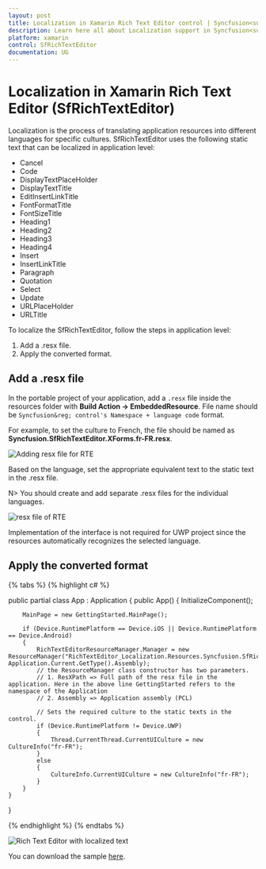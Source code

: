 ```yaml
---
layout: post
title: Localization in Xamarin Rich Text Editor control | Syncfusion<sup>&reg;</sup>;
description: Learn here all about Localization support in Syncfusion<sup>&reg;</sup>; Xamarin Rich Text Editor (SfRichTextEditor) control and more.
platform: xamarin
control: SfRichTextEditor
documentation: UG
---
```


# Localization in Xamarin Rich Text Editor (SfRichTextEditor)

Localization is the process of translating application resources into different languages for specific cultures. SfRichTextEditor uses the following static text that can be localized in application level:

* Cancel
* Code
* DisplayTextPlaceHolder
* DisplayTextTitle
* EditInsertLinkTitle
* FontFormatTitle
* FontSizeTitle
* Heading1
* Heading2
* Heading3
* Heading4
* Insert
* InsertLinkTitle
* Paragraph
* Quotation
* Select
* Update
* URLPlaceHolder
* URLTitle

To localize the SfRichTextEditor, follow the steps in application level:

1. Add a .resx file.
2. Apply the converted format.

## Add a .resx file

In the portable project of your application, add a `.resx` file inside the resources folder with **Build Action -> EmbeddedResource**. File name should be `Syncfusion&reg; control's Namespace + language code` format.

For example, to set the culture to French, the file should be named as **Syncfusion.SfRichTextEditor.XForms.fr-FR.resx**.

![Adding resx file for RTE](SfRichTextEditor_Images/AddRichTextResxFile.png)

Based on the language, set the appropriate equivalent text to the static text in the .resx file.

N> You should create and add separate .resx files for the individual languages.

![resx file of RTE](SfRichTextEditor_Images/RTEEquivalentText.png)

Implementation of the interface is not required for UWP project since the resources automatically recognizes the selected language.

## Apply the converted format 

{% tabs %}
{% highlight c# %}

public partial class App : Application
{
    public App()
    {
        InitializeComponent();

        MainPage = new GettingStarted.MainPage();
        
        if (Device.RuntimePlatform == Device.iOS || Device.RuntimePlatform == Device.Android)
        {
            RichTextEditorResourceManager.Manager = new ResourceManager("RichTextEditor_Localization.Resources.Syncfusion.SfRichTextEditor.XForms", Application.Current.GetType().Assembly);
            // the ResourceManager class constructor has two parameters.
            // 1. ResXPath => Full path of the resx file in the application. Here in the above line GettingStarted refers to the namespace of the Application
            // 2. Assembly => Application assembly (PCL)
    
            // Sets the required culture to the static texts in the control.		
            if (Device.RuntimePlatform != Device.UWP)
            {
                Thread.CurrentThread.CurrentUICulture = new CultureInfo("fr-FR");
            }
            else 
            {
                CultureInfo.CurrentUICulture = new CultureInfo("fr-FR");
            }
        }
    }
} 

{% endhighlight %}
{% endtabs %}

![Rich Text Editor with localized text](SfRichTextEditor_Images/FontStyle.png)

You can download the sample [here](https://www.syncfusion.com/downloads/support/directtrac/general/ze/RTE_Localization1779356607.zip).
